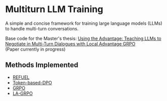 # Multiturn LLM Training

A simple and concise framework for training large language models (LLMs) to handle multi-turn conversations.

Base code for the Master's thesis:
[Using the Advantage: Teaching LLMs to Negotiate in Multi-Turn
Dialogues with Local Advantage GRPO](https://drive.google.com/file/d/1LnP1im742NEbg5YeG_Icjx1kq-dJERdV/view?usp=sharing)\
(Paper currently in progress)



## Methods Implemented

- [REFUEL](https://github.com/ZhaolinGao/REFUEL)
- [Token-based-DPO](https://arxiv.org/pdf/2404.12358)
- [GRPO](https://arxiv.org/pdf/2501.12948)
- [LA-GRPO](https://drive.google.com/file/d/1LnP1im742NEbg5YeG_Icjx1kq-dJERdV/view?usp=sharing)

